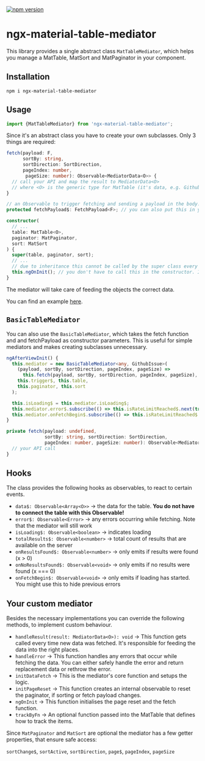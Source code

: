 [![npm version](https://badge.fury.io/js/ngx-material-table-mediator.svg)](https://badge.fury.io/js/ngx-material-table-mediator)

# ngx-material-table-mediator

This library provides a single abstract class `MatTableMediator`,
which helps you manage a MatTable, MatSort and MatPaginator in your component.

## Installation

```
npm i ngx-material-table-mediator
```

## Usage

```typescript
import {MatTableMediator} from 'ngx-material-table-mediator';
```

Since it's an abstract class you have to create your own subclasses. Only 3 things are required:

```typescript
fetch(payload: F,
      sortBy: string, 
      sortDirection: SortDirection,
      pageIndex: number,
       pageSize: number): Observable<MediatorData<O>> {
  // call your API and map the result to MediatorData<O>
  // where <O> is the generic type for MatTable (it's data, e.g. GithubIssue, not Array<GithubIssue> !)
}
```

```typescript
// an Observable to trigger fetching and sending a payload in the body.
protected fetchPayload$: FetchPayload<F>; // you can also put this in your constructor!
```

```typescript
constructor( 
  // ...
  table: MatTable<O>,
  paginator: MatPaginator,
  sort: MatSort
) {
  super(table, paginator, sort);
  // ...
  // due to inheritance this cannot be called by the super class every time
  this.ngOnInit(); // you don't have to call this in the constructor. It depends on your use case.
}
```

The mediator will take care of feeding the objects the correct data.

You can find an example [here](https://github.com/JanMalch/ngx-material-table-mediator/blob/master/src/app/app.component.ts).

## `BasicTableMediator`

You can also use the `BasicTableMediator`, which takes the fetch function and and fetchPayload as constructor parameters.
This is useful for simple mediators and makes creating subclasses unnecessary.

```typescript
ngAfterViewInit() {
  this.mediator = new BasicTableMediator<any, GithubIssue>(
    (payload, sortBy, sortDirection, pageIndex, pageSize) =>
      this.fetch(payload, sortBy, sortDirection, pageIndex, pageSize),
    this.trigger$, this.table,
    this.paginator, this.sort
  );

  this.isLoading$ = this.mediator.isLoading$;
  this.mediator.error$.subscribe(() => this.isRateLimitReached$.next(true));
  this.mediator.onFetchBegin$.subscribe(() => this.isRateLimitReached$.next(false));
}

private fetch(payload: undefined,
              sortBy: string, sortDirection: SortDirection,
              pageIndex: number, pageSize: number): Observable<MediatorData<GithubIssue>> {
  // your API call
}
```

## Hooks

The class provides the following hooks as observables, to react to certain events.

- `data$: Observable<Array<O>>` → the data for the table. **You do not have to connect the table with this Observable!**
- `error$: Observable<Error>` → any errors occurring while fetching. Note that the mediator will still work
- `isLoading$: Observable<boolean>` → indicates loading
- `totalResults$: Observable<number>` → total count of results that are available on the server
- `onResultsFound$: Observable<number>` → only emits if results were found (x > 0)
- `onNoResultsFound$: Observable<void>` → only emits if no results were found (x === 0)
- `onFetchBegin$: Observable<void>` → only emits if loading has started. You might use this to hide previous errors

## Your custom mediator

Besides the necessary implementations you can override the following methods, to implement custom behaviour.

- `handleResult(result: MediatorData<O>): void` → This function gets called every time new data was fetched.
                                                   It's responsible for feeding the data into the right places.
- `handleError` → This function handles any errors that occur while fetching the data.
                   You can either safely handle the error and return replacement data or rethrow the error.
- `initDataFetch` → This is the mediator's core function and setups the logic.
- `initPageReset` → This function creates an internal observable to reset the paginator, if sorting or fetch payload changes.
- `ngOnInit` → This function initialises the page reset and the fetch function.
- `trackByFn` → An optional function passed into the MatTable that defines how to track the items.

Since `MatPaginator` and `MatSort` are optional the mediator has a few getter properties, that ensure safe access:

`sortChange$`, `sortActive`, `sortDirection`, `page$`, `pageIndex`, `pageSize`
